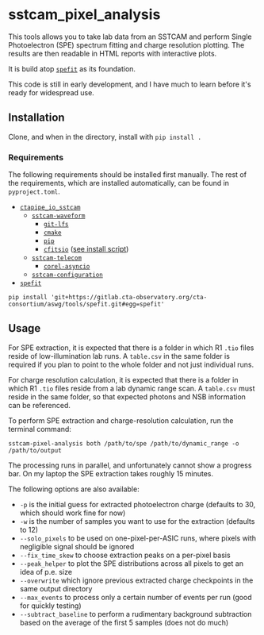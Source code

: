 # sstcam_pixel_analysis
This tools allows you to take lab data from an SSTCAM and perform Single Photoelectron (SPE) spectrum fitting and charge resolution plotting. The results are then readable in HTML reports with interactive plots.

It is build atop [`spefit`](https://gitlab.cta-observatory.org/cta-consortium/aswg/tools/spefit) as its foundation.

This code is still in early development, and I have much to learn before it's ready for widespread use.

## Installation
Clone, and when in the directory, install with `pip install .`

### Requirements

The following requirements should be installed first manually. The rest of the requirements, which are installed automatically, can be found in `pyproject.toml`.

* [`ctapipe_io_sstcam`](https://gitlab.cta-observatory.org/cta-array-elements/sst/camera/analysis/ctapipe_io_sstcam)
  * [`sstcam-waveform`](https://gitlab.cta-observatory.org/cta-array-elements/sst/camera/server/sstcam-server/-/tree/develop/sstcam-waveform)
    * [`git-lfs`](https://git-lfs.github.com/)
    * [`cmake`](https://cmake.org/)
    * [`pip`](https://pypi.org/project/pip/)
    * [`cfitsio`](https://heasarc.gsfc.nasa.gov/fitsio/) ([see install script](https://gitlab.cta-observatory.org/cta-array-elements/sst/camera/server/sstcam-server/-/blob/develop/env/install-cfitsio.sh))
  * [`sstcam-telecom`](https://gitlab.cta-observatory.org/cta-array-elements/sst/camera/server/sstcam-server.git#egg=sstcam_telecom&subdirectory=sstcam-telecom)
    * [`corel-asyncio`](https://gitlab.desy.de/corel/corel-asyncio)
  * [`sstcam-configuration`](https://gitlab.cta-observatory.org/cta-array-elements/sst/camera/server/sstcam-server/-/tree/develop/sstcam-telecom)
* [`spefit`](https://gitlab.cta-observatory.org/cta-consortium/aswg/tools/spefit)
```
pip install 'git+https://gitlab.cta-observatory.org/cta-consortium/aswg/tools/spefit.git#egg=spefit'
```

## Usage
For SPE extraction, it is expected that there is a folder in which R1 `.tio` files reside of low-illumination lab runs. A `table.csv` in the same folder is required if you plan to point to the whole folder and not just individual runs.

For charge resolution calculation, it is expected that there is a folder in which R1 `.tio` files reside from a lab dynamic range scan. A `table.csv` must reside in the same folder, so that expected photons and NSB information can be referenced.

To perform SPE extraction and charge-resolution calculation, run the terminal command:

```
sstcam-pixel-analysis both /path/to/spe /path/to/dynamic_range -o /path/to/output
```

The processing runs in parallel, and unfortunately cannot show a progress bar. On my laptop the SPE extraction takes roughly 15 minutes.

The following options are also available:

* `-p` is the initial guess for extracted photoelectron charge (defaults to 30, which should work fine for now)
* `-w` is the number of samples you want to use for the extraction (defaults to 12)
* `--solo_pixels` to be used on one-pixel-per-ASIC runs, where pixels with negligible signal should be ignored
* `--fix_time_skew` to choose extraction peaks on a per-pixel basis
* `--peak_helper` to plot the SPE distributions across all pixels to get an idea of p.e. size
* `--overwrite` which ignore previous extracted charge checkpoints in the same output directory
* `--max_events` to process only a certain number of events per run (good for quickly testing)
* `--subtract_baseline` to perform a rudimentary background subtraction based on the average of the first 5 samples (does not do much)